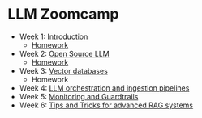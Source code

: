 # LLM Zoomcamp

- Week 1: [Introduction](https://github.com/cecilegltslmcs/llm-zoomcamp/tree/main/Week1)
  - [Homework](https://github.com/cecilegltslmcs/llm-zoomcamp/tree/main/Week1/homework)
- Week 2: [Open Source LLM](https://github.com/cecilegltslmcs/llm-zoomcamp/tree/main/Week2)
  - [Homework](https://github.com/cecilegltslmcs/llm-zoomcamp/tree/main/Week2/homework)
- Week 3: [Vector databases](https://github.com/cecilegltslmcs/llm-zoomcamp/tree/main/Week3)
  -  Homework
- Week 4: [LLM orchestration and ingestion pipelines]()
- Week 5: [Monitoring and Guardtrails]()
- Week 6: [Tips and Tricks for advanced RAG systems]()

